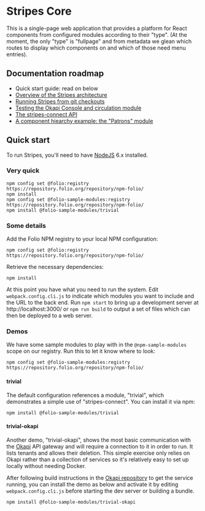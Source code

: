# Stripes Core

This is a single-page web application that provides a platform for React components from configured modules according to their "type". (At the moment, the only "type" is "fullpage" and from metadata we glean which routes to display which components on and which of those need menu entries). 


## Documentation roadmap

* Quick start guide: read on below
* [Overview of the Stripes architecture](doc/overview.md)
* [Running Stripes from git checkouts](doc/building-from-git-checkouts.md)
* [Testing the Okapi Console and circulation module](../okapi-console/testing-the-circulation-module.md)
* [The stripes-connect API](../stripes-connect/api.md)
* [A component hiearchy example: the "Patrons" module](doc/component-hierarchy.md)


## Quick start

To run Stripes, you'll need to have [NodeJS](https://nodejs.org/) 6.x installed.

### Very quick

```
npm config set @folio:registry https://repository.folio.org/repository/npm-folio/
npm install
npm config set @folio-sample-modules:registry https://repository.folio.org/repository/npm-folio/
npm install @folio-sample-modules/trivial
```

### Some details
 
Add the Folio NPM registry to your local NPM configuration:

`npm config set @folio:registry https://repository.folio.org/repository/npm-folio/`

Retrieve the necessary dependencies:

`npm install`

At this point you have what you need to run the system. Edit `webpack.config.cli.js` to indicate which modules you want to include and the URL to the back end. Run `npm start` to bring up a development server at http://localhost:3000/ or `npm run build` to output a set of files which can then be deployed to a web server.

### Demos

We have some sample modules to play with in the `@npm-sample-modules` scope on our registry. Run this to let it know where to look:

`npm config set @folio-sample-modules:registry https://repository.folio.org/repository/npm-folio/`

#### trivial

The default configuration references a module, "trivial", which demonstrates a simple use of "stripes-connect". You can install it via npm:

`npm install @folio-sample-modules/trivial`

#### trivial-okapi

Another demo, "trivial-okapi", shows the most basic communication with the [Okapi](https://github.com/folio-org/okapi) API gateway and will require a connection to it in order to run. It lists tenants and allows their deletion. This simple exercise only relies on Okapi rather than a collection of services so it's relatively easy to set up locally without needing Docker.

After following build instructions in the [Okapi repository](https://github.com/folio-org/okapi) to get the service running, you can install the demo as below and activate it by editing `webpack.config.cli.js` before starting the dev server or building a bundle.

`npm install @folio-sample-modules/trivial-okapi`

